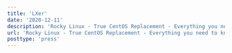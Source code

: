```yaml
---
title: 'LXer'
date: '2020-12-11'
description: 'Rocky Linux - True CentOS Replacement - Everything you need to know'
url: 'Rocky Linux - True CentOS Replacement - Everything you need to know'
posttype: 'press'
---
```

